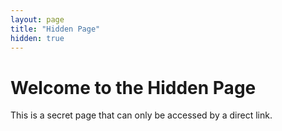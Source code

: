 ```yaml
---
layout: page
title: "Hidden Page"
hidden: true
---
```


# Welcome to the Hidden Page
This is a secret page that can only be accessed by a direct link.
